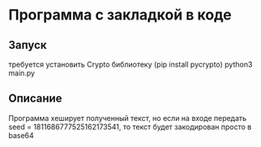# Программа с закладкой в коде
## Запуск
требуется установить Crypto библиотеку (pip install pycrypto)
python3 main.py
## Описание
Программа хеширует полученный текст, но если на входе передать seed = 1811686777525162173541, то текст будет закодирован просто в base64